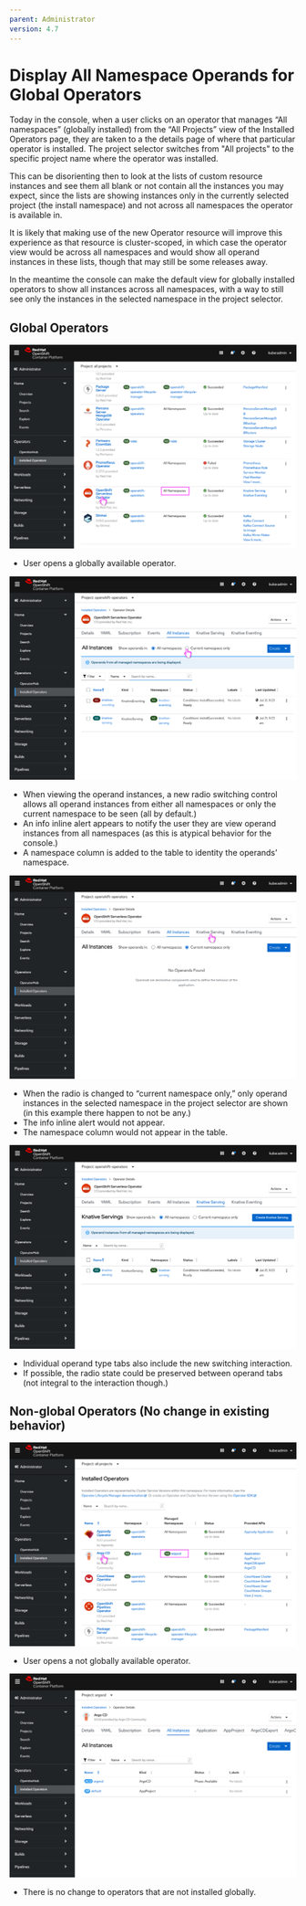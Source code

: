 ```yaml
---
parent: Administrator
version: 4.7
---
```


# Display All Namespace Operands for Global Operators

Today in the console, when a user clicks on an operator that manages “All namespaces” (globally installed) from the “All Projects” view of the Installed Operators page, they are taken to a the details page of where that particular operator is installed. The project selector switches from "All projects" to the specific project name where the operator was installed.

This can be disorienting then to look at the lists of custom resource instances and see them all blank or not contain all the instances you may expect, since the lists are showing instances only in the currently selected project (the install namespace) and not across all namespaces the operator is available in.

It is likely that making use of the new Operator resource will improve this experience as that resource is cluster-scoped, in which case the operator view would be across all namespaces and would show all operand instances in these lists, though that may still be some releases away.

In the meantime the console can make the default view for globally installed operators to show all instances across all namespaces, with a way to still see only the instances in the selected namespace in the project selector.

## Global Operators

![Global operator list view](img/1-1-global-list.png)
- User opens a globally available operator.

![Global operator operands 1](img/1-2-global-allOny.png)
- When viewing the operand instances, a new radio switching control allows all operand instances from either all namespaces or only the current namespace to be seen (all by default.)
- An info inline alert appears to notify the user they are view operand instances from all namespaces (as this is atypical behavior for the console.)
- A namespace column is added to the table to identity the operands’ namespace.

![Global operator operands 2](img/1-3-global-allOffy.png)
- When the radio is changed to “current namespace only,” only operand instances in the selected namespace in the project selector are shown (in this example there happen to not be any.)
- The info inline alert would not appear.
- The namespace column would not appear in the table.

![Global operator operands 3](img/1-4-global-specificOny.png)
- Individual operand type tabs also include the new switching interaction.
- If possible, the radio state could be preserved between operand tabs (not integral to the interaction though.)

## Non-global Operators (No change in existing behavior)

![Single operator list view](img/2-1-single-list.png)
- User opens a not globally available operator.

![Single operator list view](img/2-2-single-all.png)
- There is no change to operators that are not installed globally.